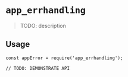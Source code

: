 # `app_errhandling`

> TODO: description

## Usage

```
const appError = require('app_errhandling');

// TODO: DEMONSTRATE API
```

